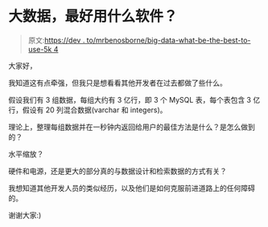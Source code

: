 # 大数据，最好用什么软件？

> 原文:[https://dev . to/mrbenosborne/big-data-what-be-the-best-to-use-5k 4](https://dev.to/mrbenosborne/big-data-what-would-be-the-best-software-to-use-5k4)

大家好，

我知道这有点牵强，但我只是想看看其他开发者在过去都做了些什么。

假设我们有 3 组数据，每组大约有 3 亿行，即 3 个 MySQL 表，每个表包含 3 亿行，假设有 20 列混合数据(varchar 和 integers)。

理论上，整理每组数据并在一秒钟内返回给用户的最佳方法是什么？是怎么做到的？

水平缩放？

硬件和电源，还是更大的部分真的与数据设计和检索数据的方式有关？

我想知道其他开发人员的类似经历，以及他们是如何克服前进道路上的任何障碍的。

谢谢大家:)